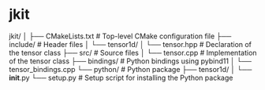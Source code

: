 # jkit
jkit/
│
├── CMakeLists.txt        # Top-level CMake configuration file
├── include/              # Header files
│   └── tensor1d/
│       └── tensor.hpp    # Declaration of the tensor class
├── src/                  # Source files
│   └── tensor.cpp        # Implementation of the tensor class
├── bindings/             # Python bindings using pybind11
│   └── tensor_bindings.cpp
└── python/               # Python package
    ├── tensor1d/
    │   └── __init__.py
    └── setup.py          # Setup script for installing the Python package
